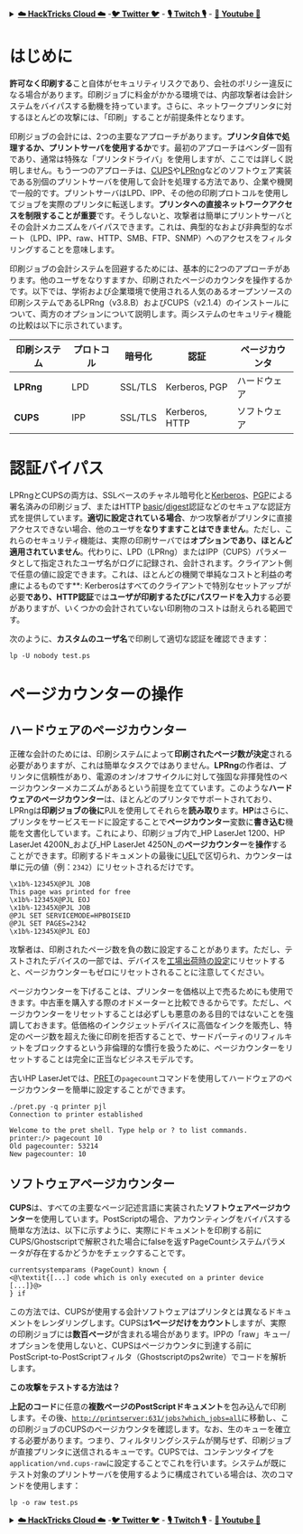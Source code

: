 <details>

<summary><a href="https://cloud.hacktricks.xyz/pentesting-cloud/pentesting-cloud-methodology"><strong>☁️ HackTricks Cloud ☁️</strong></a> -<a href="https://twitter.com/hacktricks_live"><strong>🐦 Twitter 🐦</strong></a> - <a href="https://www.twitch.tv/hacktricks_live/schedule"><strong>🎙️ Twitch 🎙️</strong></a> - <a href="https://www.youtube.com/@hacktricks_LIVE"><strong>🎥 Youtube 🎥</strong></a></summary>

- **サイバーセキュリティ会社**で働いていますか？ **HackTricksで会社を宣伝**したいですか？または、**最新バージョンのPEASSを入手したり、HackTricksをPDFでダウンロード**したいですか？[**SUBSCRIPTION PLANS**](https://github.com/sponsors/carlospolop)をチェックしてください！

- [**The PEASS Family**](https://opensea.io/collection/the-peass-family)を見つけてください、独占的な[**NFT**](https://opensea.io/collection/the-peass-family)のコレクションです。

- [**公式のPEASS＆HackTricksのグッズ**](https://peass.creator-spring.com)を手に入れましょう。

- [**💬**](https://emojipedia.org/speech-balloon/) [**Discordグループ**](https://discord.gg/hRep4RUj7f)または[**telegramグループ**](https://t.me/peass)に**参加**するか、**Twitter**で**フォロー**してください[**🐦**](https://github.com/carlospolop/hacktricks/tree/7af18b62b3bdc423e11444677a6a73d4043511e9/\[https:/emojipedia.org/bird/README.md)[**@carlospolopm**](https://twitter.com/hacktricks_live)**。**

- **ハッキングのトリックを共有するには、[hacktricksリポジトリ](https://github.com/carlospolop/hacktricks)と[hacktricks-cloudリポジトリ](https://github.com/carlospolop/hacktricks-cloud)にPRを提出してください**。

</details>


# **はじめに**

**許可なく印刷する**こと自体がセキュリティリスクであり、会社のポリシー違反になる場合があります。印刷ジョブに料金がかかる環境では、内部攻撃者は会計システムをバイパスする動機を持っています。さらに、ネットワークプリンタに対するほとんどの攻撃には、「印刷」することが前提条件となります。

印刷ジョブの会計には、2つの主要なアプローチがあります。**プリンタ自体で処理するか、プリントサーバを使用するか**です。最初のアプローチはベンダー固有であり、通常は特殊な「プリンタドライバ」を使用しますが、ここでは詳しく説明しません。もう一つのアプローチは、[CUPS](https://en.wikipedia.org/wiki/CUPS)や[LPRng](https://en.wikipedia.org/wiki/LPRng)などのソフトウェア実装である別個のプリントサーバを使用して会計を処理する方法であり、企業や機関で一般的です。プリントサーバはLPD、IPP、その他の印刷プロトコルを使用してジョブを実際のプリンタに転送します。**プリンタへの直接ネットワークアクセスを制限することが重要**です。そうしないと、攻撃者は簡単にプリントサーバとその会計メカニズムをバイパスできます。これは、典型的なおよび非典型的なポート（LPD、IPP、raw、HTTP、SMB、FTP、SNMP）へのアクセスをフィルタリングすることを意味します。

印刷ジョブの会計システムを回避するためには、基本的に2つのアプローチがあります。他のユーザをなりすますか、印刷されたページのカウンタを操作するかです。以下では、学術および企業環境で使用される人気のあるオープンソースの印刷システムであるLPRng（v3.8.B）およびCUPS（v2.1.4）のインストールについて、両方のオプションについて説明します。両システムのセキュリティ機能の比較は以下に示されています。

| 印刷システム | プロトコル | 暗号化 | 認証 | ページカウンタ |
| --------------- | -------- | ---------- | -------------- | ------------ |
| **LPRng**       | LPD      | SSL/TLS    | Kerberos, PGP  | ハードウェア     |
| **CUPS**        | IPP      | SSL/TLS    | Kerberos, HTTP | ソフトウェア     |

# 認証バイパス

LPRngとCUPSの両方は、SSLベースのチャネル暗号化と[Kerberos](https://en.wikipedia.org/wiki/Kerberos\_\(protocol\))、[PGP](https://en.wikipedia.org/wiki/Pretty\_Good\_Privacy)による署名済みの印刷ジョブ、またはHTTP [basic](https://en.wikipedia.org/wiki/Basic\_access\_authentication)/[digest](https://en.wikipedia.org/wiki/Digest\_access\_authentication)認証などのセキュアな認証方式を提供しています。**適切に設定されている場合**、かつ攻撃者がプリンタに直接アクセスできない場合、他のユーザを**なりすますことはできません**。ただし、これらのセキュリティ機能は、実際の印刷サーバでは**オプションであり、ほとんど適用されていません**。代わりに、LPD（LPRng）またはIPP（CUPS）パラメータとして指定されたユーザ名がログに記録され、会計されます。クライアント側で任意の値に設定できます。これは、ほとんどの機関で単純なコストと利益の考慮によるものです**: Kerberosはすべてのクライアントで特別なセットアップが必要**であり、**HTTP**認証**では**ユーザが印刷するたびにパスワードを入力**する必要がありますが、いくつかの会計されていない印刷物のコストは耐えられる範囲です。

次のように、**カスタムのユーザ名**で印刷して適切な認証を確認できます：
```
lp -U nobody test.ps
```
# ページカウンターの操作

## ハードウェアのページカウンター

正確な会計のためには、印刷システムによって**印刷されたページ数が決定**される必要がありますが、これは簡単なタスクではありません。**LPRng**の作者は、プリンタに信頼性があり、電源のオン/オフサイクルに対して強固な非揮発性のページカウンターメカニズムがあるという前提を立てています。このような**ハードウェアのページカウンター**は、ほとんどのプリンタでサポートされており、LPRngは**印刷ジョブの後に**PJLを使用してそれらを**読み取り**ます。**HP**はさらに、プリンタをサービスモードに設定することで**ページカウンター**変数に**書き込む**機能を文書化しています。これにより、印刷ジョブ内で_HP LaserJet 1200、HP LaserJet 4200N_および_HP LaserJet 4250N_の**ページカウンター**を**操作**することができます。印刷するドキュメントの最後に[UEL](./#uel)で区切られ、カウンターは単に元の値（例：`2342`）にリセットされるだけです。
```
\x1b%-12345X@PJL JOB
This page was printed for free
\x1b%-12345X@PJL EOJ
\x1b%-12345X@PJL JOB
@PJL SET SERVICEMODE=HPBOISEID
@PJL SET PAGES=2342
\x1b%-12345X@PJL EOJ
```
攻撃者は、印刷されたページ数を負の数に設定することがあります。ただし、テストされたデバイスの一部では、デバイスを[工場出荷時の設定](factory-defaults.md)にリセットすると、ページカウンターもゼロにリセットされることに注意してください。

ページカウンターを下げることは、プリンターを価格以上で売るためにも使用できます。中古車を購入する際のオドメーターと比較できるからです。ただし、ページカウンターをリセットすることは必ずしも悪意のある目的ではないことを強調しておきます。低価格のインクジェットデバイスに高価なインクを販売し、特定のページ数を超えた後に印刷を拒否することで、サードパーティのリフィルキットをブロックするという非倫理的な慣行を扱うために、ページカウンターをリセットすることは完全に正当なビジネスモデルです。

古いHP LaserJetでは、[PRET](https://github.com/RUB-NDS/PRET)の`pagecount`コマンドを使用してハードウェアのページカウンターを簡単に設定することができます。
```
./pret.py -q printer pjl
Connection to printer established

Welcome to the pret shell. Type help or ? to list commands.
printer:/> pagecount 10
Old pagecounter: 53214
New pagecounter: 10
```
## ソフトウェアページカウンター

**CUPS**は、すべての主要なページ記述言語に実装された**ソフトウェアページカウンター**を使用しています。PostScriptの場合、アカウンティングをバイパスする簡単な方法は、以下に示すように、実際にドキュメントを印刷する前にCUPS/Ghostscriptで解釈された場合にfalseを返すPageCountシステムパラメータが存在するかどうかをチェックすることです。
```
currentsystemparams (PageCount) known {
<@\textit{[...] code which is only executed on a printer device [...]}@>
} if
```
この方法では、CUPSが使用する会計ソフトウェアはプリンタとは異なるドキュメントをレンダリングします。CUPSは**1ページだけをカウント**しますが、実際の印刷ジョブには**数百ページ**が含まれる場合があります。IPPの「raw」キュー/オプションを使用しないと、CUPSはページカウンタに到達する前にPostScript-to-PostScriptフィルタ（Ghostscriptのps2write）でコードを解析します。

**この攻撃をテストする方法は？**

**上記のコード**に任意の**複数ページのPostScriptドキュメント**を包み込んで印刷します。その後、[`http://printserver:631/jobs?which_jobs=all`](http://printserver:631/jobs?which_jobs=all)に移動し、この印刷ジョブのCUPSのページカウンタを確認します。なお、生のキューを確立する必要があります。つまり、フィルタリングシステムが関与せず、印刷ジョブが直接プリンタに送信されるキューです。CUPSでは、コンテンツタイプを`application/vnd.cups-raw`に設定することでこれを行います。システムが既にテスト対象のプリントサーバを使用するように構成されている場合は、次のコマンドを使用します：
```
lp -o raw test.ps
```
<details>

<summary><a href="https://cloud.hacktricks.xyz/pentesting-cloud/pentesting-cloud-methodology"><strong>☁️ HackTricks Cloud ☁️</strong></a> -<a href="https://twitter.com/hacktricks_live"><strong>🐦 Twitter 🐦</strong></a> - <a href="https://www.twitch.tv/hacktricks_live/schedule"><strong>🎙️ Twitch 🎙️</strong></a> - <a href="https://www.youtube.com/@hacktricks_LIVE"><strong>🎥 Youtube 🎥</strong></a></summary>

- **サイバーセキュリティ会社**で働いていますか？ **HackTricksで会社を宣伝**したいですか？または、**PEASSの最新バージョンにアクセスしたり、HackTricksをPDFでダウンロード**したいですか？[**SUBSCRIPTION PLANS**](https://github.com/sponsors/carlospolop)をチェックしてください！

- [**The PEASS Family**](https://opensea.io/collection/the-peass-family)を見つけてください。独占的な[**NFT**](https://opensea.io/collection/the-peass-family)のコレクションです。

- [**公式のPEASS＆HackTricksのグッズ**](https://peass.creator-spring.com)を手に入れましょう。

- [**💬**](https://emojipedia.org/speech-balloon/) [**Discordグループ**](https://discord.gg/hRep4RUj7f)または[**telegramグループ**](https://t.me/peass)に**参加**するか、**Twitter**で**フォロー**してください[**🐦**](https://github.com/carlospolop/hacktricks/tree/7af18b62b3bdc423e11444677a6a73d4043511e9/\[https:/emojipedia.org/bird/README.md)[**@carlospolopm**](https://twitter.com/hacktricks_live)**.**

- **ハッキングのトリックを共有するには、[hacktricksリポジトリ](https://github.com/carlospolop/hacktricks)と[hacktricks-cloudリポジトリ](https://github.com/carlospolop/hacktricks-cloud)**にPRを提出してください。

</details>
